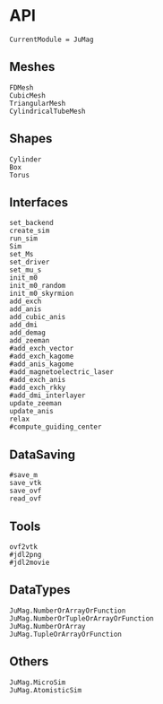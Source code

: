 # API

```@meta
CurrentModule = JuMag
```

## Meshes
```@docs
FDMesh
CubicMesh
TriangularMesh
CylindricalTubeMesh
```

## Shapes
```@docs
Cylinder
Box
Torus
```

## Interfaces

```@docs
set_backend
create_sim
run_sim
Sim
set_Ms
set_driver
set_mu_s
init_m0
init_m0_random
init_m0_skyrmion
add_exch
add_anis
add_cubic_anis
add_dmi
add_demag
add_zeeman
#add_exch_vector
#add_exch_kagome
#add_anis_kagome
#add_magnetoelectric_laser
#add_exch_anis
#add_exch_rkky
#add_dmi_interlayer
update_zeeman
update_anis
relax
#compute_guiding_center
```

## DataSaving

```@docs
#save_m
save_vtk
save_ovf
read_ovf
```


## Tools

```@docs
ovf2vtk
#jdl2png
#jdl2movie
```

## DataTypes

```@docs
JuMag.NumberOrArrayOrFunction
JuMag.NumberOrTupleOrArrayOrFunction
JuMag.NumberOrArray
JuMag.TupleOrArrayOrFunction
```

## Others

```@docs
JuMag.MicroSim
JuMag.AtomisticSim
```